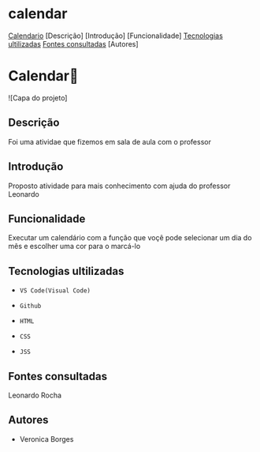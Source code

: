 # calendar

[Calendario](#calendar)
[Descrição] 
[Introdução]
[Funcionalidade]
[Tecnologias ultilizadas]()
[Fontes consultadas]()
[Autores]

# Calendar📆

![Capa do projeto] 

## Descrição 
Foi uma atividae que fizemos em sala de aula com o professor
## Introdução
Proposto atividade para mais conhecimento com ajuda do professor Leonardo 

## Funcionalidade
Executar um calendário com a função que voçê pode selecionar um dia do mês e escolher uma cor para o marcá-lo

## Tecnologias ultilizadas 

 * ``VS Code(Visual Code)``

 * ``Github``

 * ``HTML``

 * ``CSS``
 
 * ``JSS``

## Fontes consultadas 
Leonardo Rocha

## Autores 
* Veronica Borges